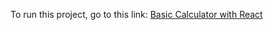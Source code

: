 <p>To run this project, go to this link: <a href="https://codepen.io/asmnajmussakibkhan/pen/KKrjLWO">Basic Calculator with React</a></p>
